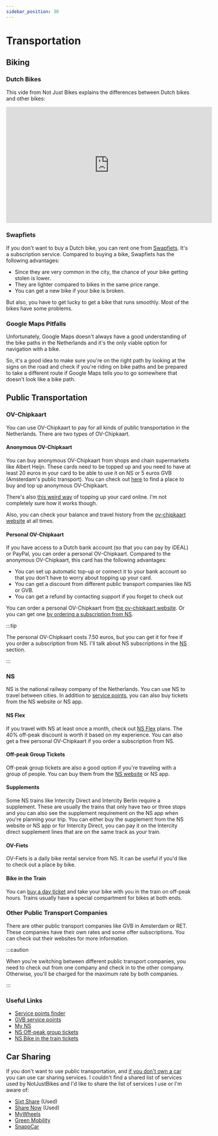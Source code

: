 ```yaml
---
sidebar_position: 30
---
```


# Transportation

## Biking

### Dutch Bikes

This vide from Not Just Bikes explains the differences between Dutch bikes and other bikes:

<iframe width="560" height="315" src="https://www.youtube.com/embed/aESqrP3hfi8" title="YouTube video player" frameborder="0" allow="accelerometer; autoplay; clipboard-write; encrypted-media; gyroscope; picture-in-picture; web-share" allowfullscreen></iframe>

### Swapfiets

If you don't want to buy a Dutch bike, you can rent one from [Swapfiets][swapfiets]. It's a subscription service. Compared to buying a bike, Swapfiets has the following advantages:

- Since they are very common in the city, the chance of your bike getting stolen is lower.
- They are lighter compared to bikes in the same price range.
- You can get a new bike if your bike is broken.

But also, you have to get lucky to get a bike that runs smoothly. Most of the bikes have some problems.

### Google Maps Pitfalls

Unfortunately, Google Maps doesn't always have a good understanding of the bike paths in the Netherlands and it's the only viable option for navigation with a bike.

So, it's a good idea to make sure you're on the right path by looking at the signs on the road and check if you're riding on bike paths and be prepared to take a different route if Google Maps tells you to go somewhere that doesn't look like a bike path.

## Public Transportation

### OV-Chipkaart

You can use OV-Chipkaart to pay for all kinds of public transportation in the Netherlands. There are two types of OV-Chipkaart.

#### Anonymous OV-Chipkaart

You can buy anonymous OV-Chipkaart from shops and chain supermarkets like Albert Heijn. These cards need to be topped up and you need to have at least 20 euros in your card to be able to use it on NS or 5 euros GVB (Amsterdam's public transport). You can check out [here][service-points-finder] to find a place to buy and top up anonymous OV-Chipkaart.

There's also [this weird way][ov-chipkaart-order-credit] of topping up your card online. I'm not completely sure how it works though.

Also, you can check your balance and travel history from the [ov-chipkaart website][ov-chipkaart] at all times.

#### Personal OV-Chipkaart

If you have access to a Dutch bank account (so that you can pay by iDEAL) or PayPal, you can order a personal OV-Chipkaart. Compared to the anonymous OV-Chipkaart, this card has the following advantages:

- You can set up automatic top-up or connect it to your bank account so that you don't have to worry about topping up your card.
- You can get a discount from different public transport companies like NS or GVB.
- You can get a refund by contacting support if you forget to check out

You can order a personal OV-Chipkaart from [the ov-chipkaart website][ov-chipkaart]. Or you can get one [by ordering a subscription from NS][ns-flex].

:::tip

The personal OV-Chipkaart costs 7.50 euros, but you can get it for free if you order a subscription from NS. I'll talk about NS subscriptions in the [NS](#ns) section.

:::

### NS

NS is the national railway company of the Netherlands. You can use NS to travel between cities. In addition to [service points][service-points-finder], you can also buy tickets from the NS website or NS app.

#### NS Flex

If you travel with NS at least once a month, check out [NS Flex][ns-flex] plans. The 40% off-peak discount is worth it based on my experience. You can also get a free personal OV-Chipkaart if you order a subscription from NS.

#### Off-peak Group Tickets

Off-peak group tickets are also a good option if you're traveling with a group of people. You can buy them from the [NS website][ns-offpeak-ticket] or NS app.

#### Supplements

Some NS trains like Intercity Direct and Intercity Berlin require a supplement. These are usually the trains that only have two or three stops and you can also see the supplement requirement on the NS app when you're planning your trip. You can either buy the supplement from the NS website or NS app or for Intercity Direct, you can pay it on the Intercity direct supplement lines that are on the same track as your train.

#### OV-Fiets

OV-Fiets is a daily bike rental service from NS. It can be useful if you'd like to check out a place by bike.

#### Bike in the Train

You can [buy a day ticket][ns-bike-in-train-ticket] and take your bike with you in the train on off-peak hours. Trains usually have a special compartment for bikes at both ends.

### Other Public Transport Companies

There are other public transport companies like GVB in Amsterdam or RET. These companies have their own rates and some offer subscriptions. You can check out their websites for more information.

:::caution

When you're switching between different public transport companies, you need to check out from one company and check in to the other company. Otherwise, you'll be charged for the maximum rate by both companies.

:::

### Useful Links

- [Service points finder][service-points-finder]
- [GVB service points][gvb-service-points]
- [My NS][my-ns]
- [NS Off-peak group tickets][ns-offpeak-ticket]
- [NS Bike in the train tickets][ns-bike-in-train-ticket]

## Car Sharing

If you don't want to use public transportation, and [if you don't own a car](https://youtu.be/OObwqreAJ48) you can use car sharing services. I couldn't find a shared list of services used by NotJustBikes and I'd like to share the list of services I use or I'm aware of:

- [Sixt Share][sixt-share] (Used)
- [Share Now][share-now] (Used)
- [MyWheels][mywheels]
- [Green Mobility][green-mobility]
- [SnappCar][snappcar]


[swapfiets]: https://swapfiets.nl/en/
[service-points-finder]: https://www.ov-chipkaart.nl/en/service-points-finder
[ov-chipkaart-order-credit]: https://www.ov-chipkaart.nl/en/order-credit
[gvb-service-points]: https://reisinfo.gvb.nl/en/lagen/oplaadpunten/gvb-servicepunt
[ov-chipkaart]: https://www.ov-chipkaart.nl/en/
[ns-flex]: https://www.ns.nl/en/nsflex/webshop#/abonnementen/lijst
[my-ns]: https://www.ns.nl/en/mijnns
[ns-offpeak-ticket]: https://www.ns.nl/producten/en/meest-gekocht/p/groepsticket-daluren
[ns-bike-in-train-ticket]: https://www.ns.nl/producten/onbeperkt-reizen/p/fietskaart-dal
[sixt-share]: https://www.sixt.nl/sixt-share/
[share-now]: https://www.share-now.com/nl/en/
[mywheels]: https://mywheels.nl/
[green-mobility]: https://greenmobility.com/
[snappcar]: https://www.snappcar.nl/
